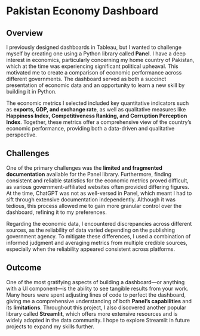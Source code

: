 # Pakistan Economy Dashboard

## Overview
I previously designed dashboards in Tableau, but I wanted to challenge myself by creating one using a Python library called **Panel**. I have a deep interest in economics, particularly concerning my home country of Pakistan, which at the time was experiencing significant political upheaval. This motivated me to create a comparison of economic performance across different governments. The dashboard served as both a succinct presentation of economic data and an opportunity to learn a new skill by building it in Python.

The economic metrics I selected included key quantitative indicators such as **exports, GDP, and exchange rate**, as well as qualitative measures like **Happiness Index, Competitiveness Ranking, and Corruption Perception Index**. Together, these metrics offer a comprehensive view of the country’s economic performance, providing both a data-driven and qualitative perspective.

## Challenges
One of the primary challenges was the **limited and fragmented documentation** available for the Panel library. Furthermore, finding consistent and reliable statistics for the economic metrics proved difficult, as various government-affiliated websites often provided differing figures. At the time, ChatGPT was not as well-versed in Panel, which meant I had to sift through extensive documentation independently. Although it was tedious, this process allowed me to gain more granular control over the dashboard, refining it to my preferences.

Regarding the economic data, I encountered discrepancies across different sources, as the reliability of data varied depending on the publishing government agency. To mitigate these differences, I used a combination of informed judgment and averaging metrics from multiple credible sources, especially when the reliability appeared consistent across platforms.

## Outcome
One of the most gratifying aspects of building a dashboard—or anything with a UI component—is the ability to see tangible results from your work. Many hours were spent adjusting lines of code to perfect the dashboard, giving me a comprehensive understanding of both **Panel’s capabilities** and its **limitations**. Throughout this project, I also discovered another popular library called **Streamlit**, which offers more extensive resources and is widely adopted in the data community. I hope to explore Streamlit in future projects to expand my skills further.
